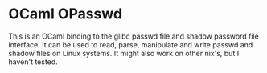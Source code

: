 # OCaml OPasswd

This is an OCaml binding to the glibc passwd file and shadow password
file interface. It can be used to read, parse, manipulate and write
passwd and shadow files on Linux systems. It might also work on other
nix's, but I haven't tested.
